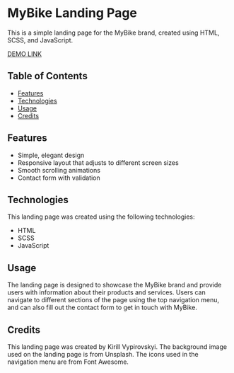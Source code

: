 # MyBike Landing Page

This is a simple landing page for the MyBike brand, created using HTML, SCSS, and JavaScript.

[DEMO LINK](https://kirill-vypirovskyi.github.io/mybike-landing/)

## Table of Contents

- [Features](#features)
- [Technologies](#technologies)
- [Usage](#usage)
- [Credits](#credits)

## Features

- Simple, elegant design
- Responsive layout that adjusts to different screen sizes
- Smooth scrolling animations
- Contact form with validation

## Technologies

This landing page was created using the following technologies:

- HTML
- SCSS
- JavaScript

## Usage

The landing page is designed to showcase the MyBike brand and provide users with information about their products and services. Users can navigate to different sections of the page using the top navigation menu, and can also fill out the contact form to get in touch with MyBike.

## Credits

This landing page was created by Kirill Vypirovskyi. 
The background image used on the landing page is from Unsplash.
The icons used in the navigation menu are from Font Awesome.
